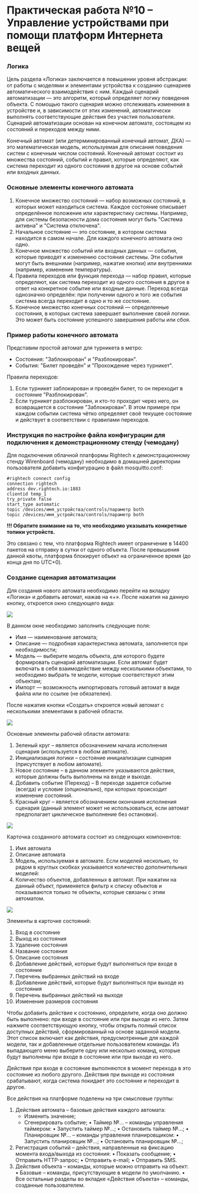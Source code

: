 # Практическая работа №10 – Управление устройствами при помощи платформ Интернета вещей
### Логика
Цель раздела «Логика» заключается в повышении уровня абстракции: от работы с моделями и элементами устройства к созданию сценариев автоматического взаимодействия с ним. Каждый сценарий автоматизации — это алгоритм, который определяет логику поведения объекта. С помощью такого сценария можно отслеживать изменения в устройстве и, в зависимости от этих изменений, автоматически выполнять соответствующие действия без участия пользователя. Сценарий автоматизации основан на конечном автомате, состоящем из состояний и переходов между ними.

Конечный автомат (или детерминированный конечный автомат, ДКА) — это математическая модель, используемая для описания поведения систем с конечным числом состояний. Конечный автомат состоит из множества состояний, событий и правил, которые определяют, как система переходит из одного состояния в другое на основе событий или входных данных.

### Основные элементы конечного автомата
1. Конечное множество состояний — набор возможных состояний, в которых может находиться система. Каждое состояние описывает определённое положение или характеристику системы. Например, для системы безопасности дома состояния могут быть "Система активна" и "Система отключена".
2. Начальное состояние — это состояние, в котором система находится в самом начале. Для каждого конечного автомата оно одно.
3. Конечное множество событий или входных данных — события, которые приводят к изменению состояния системы. Эти события могут быть внешними (например, нажатие кнопки) или внутренними (например, изменение температуры).
4. Правила переходов или функция перехода — набор правил, которые определяют, как система переходит из одного состояния в другое в ответ на конкретное событие или входные данные. Переход всегда однозначно определён: при получении одного и того же события система всегда переходит в одно и то же состояние.
5. Конечное множество конечных состояний — определенные состояния, в которых система завершает выполнение своей логики. Это может быть состояние успешного завершения работы или сбоя.

### Пример работы конечного автомата
Представим простой автомат для турникета в метро:
- Состояния: "Заблокирован" и "Разблокирован".
- События: "Билет проведён" и "Прохождение через турникет".

Правила переходов:
1. Если турникет заблокирован и проведён билет, то он переходит в состояние "Разблокирован".
2. Если турникет разблокирован, и кто-то проходит через него, он возвращается в состояние "Заблокирован".
В этом примере при каждом событии система чётко определяет своё текущее состояние и действует в соответствии с правилами переходов.

### Инструкция по настройке файла конфигурации для подключения к демонстрационному стенду (чемодану)
Для подключения облачной платформы Rightech к демонстрационному стенду Wirenboard (чемодану) необходимо в домашней директории пользователя добавить конфигурацию в файл mosquitto.conf:

```
#rightech connect config
connection rightech
address dev.rightech.io:1883
clientid temp_1
try_private false
start_type automatic
topic /devices/имя_устройства/controls/параметр both
topic /devices/имя_устройства/controls/параметр both
```

**!!! Обратите внимание на то, что необходимо указывать конкретные топики устройств.**

Это связано с тем, что платформа Rightech имеет ограничение в 14400 пакетов на отправку в сутки от одного объекта. После превышения данной квоты, платформа блокирует объект на ограниченное время (до конца дня по UTC+0).

### Создание сценария автоматизации
Для создания нового автомата необходимо перейти на вкладку «Логика» и добавить автомат, нажав на «+». После нажатия на данную кнопку, откроется окно следующего вида:

![](../images/Pasted%20image%2020241215220630.png)

В данном окне необходимо заполнить следующие поля:
- Имя — наименование автомата;
- Описание — подробная характеристика автомата, заполняется при необходимости;
- Модель — выберите модель объекта, для которого будете формировать сценарий автоматизации. Если автомат будет включать в себя взаимодействие между несколькими объектами, то необходимо выбрать те модели, которые соответствуют этим объектам;
- Импорт — возможность импортировать готовый автомат в виде файла или по ссылке (не обязателен).

После нажатия кнопки «Создать» откроется новый автомат с несколькими элементами в рабочей области.

![](../images/Pasted%20image%2020241215220648.png)

Основные элементы рабочей области автомата:
1.	Зеленый круг – является обозначением начала исполнения сценария (используется в любом автомате).
2.	Инициализация логики – состояние инициализации сценария (присутствует в любом автомате).
3.	Новое состояние – в данном элементе указываются действия, которые должны быть выполнены на входе и выходе.
4.	Добавить событие (Переход) – В переходе задается событие (всегда) и условие (опционально), при которых происходит изменение состояний.
5.	Красный круг – является обозначением окончания исполнения сценария (данный элемент может не использоваться, если автомат предполагает циклическое выполнение без остановки).

![](../images/Pasted%20image%2020241215220712.png)

Карточка созданного автомата состоит из следующих компонентов:
1. Имя автомата
2. Описание автомата
3. Модель, используемая в автомате. Если моделей несколько, то рядом в круглых скобках указывается количество дополнительных моделей:
4. Количество объектов, добавленных в автомат. При нажатии на данный объект, применяется фильтр к списку объектов и показываются только те объекты, которые связаны с этим автоматом.

![](../images/Pasted%20image%2020241215220724.png)

Элементы в карточке состояний:
1.	Вход в состояние
2.	Выход из состояния
3.	Удаление состояния
4.	Название состояния
5.	Описание состояния
6.	Добавление действий, которые будут выполняться при входе в состояние
7.	Перечень выбранных действий на входе
8.	Добавление действий, которые будут выполняться при выходе из состояния
9.	Перечень выбранных действий на выходе
10.	Изменение размеров состояния

Чтобы добавить действие к состоянию, определите, когда оно должно быть выполнено: при входе в состояние или при выходе из него. Затем нажмите соответствующую кнопку, чтобы открыть полный список доступных действий, сформированный на основе заданной модели. Этот список включает как действия, предусмотренные для каждой модели, так и добавленные отдельные пользователем команды. Из выпадающего меню выберите одну или несколько команд, которые будут выполнены при входе в состояние или при выходе из него.

Действия при входе в состояние выполняются в момент перехода в это состояние из любого другого. Действия при выходе из состояния срабатывают, когда система покидает это состояние и переходит в другое.

Все действия на платформе поделены на три смысловые группы:
1.	Действия автомата – базовые действия каждого автомата:
	- Изменить значение;
	- Сгенерировать событие;
•	Таймер №... – команды управления таймером:
•	Запустить таймер №...;
•	Остановить таймер №...;
•	Планировщик №... – команды управления планировщиком:
•	Запустить планировщик №...;
•	Остановить планировщик №...;
2.	Регистрация событий – действия, направленные на фиксацию момента входа/выхода из состояния:
•	Показать сообщение;
•	Отправить HTTP-запрос;
•	Отправить e-mail;
•	Отправить SMS.
3.	Действия объекта – команды, которые можно отправить на объект:
•	Базовые – команды, присутствующие в модели по умолчанию.
•	Все остальные разделы во вкладке «Действия объекта» – команды, созданные пользователем.
